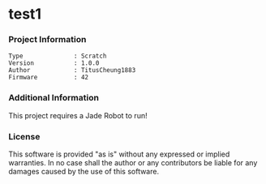 test1
================



### Project Information
```
Type              : Scratch
Version           : 1.0.0
Author            : TitusCheung1883
Firmware          : 42
```

### Additional Information
This project requires a Jade Robot to run!

### License
This software is provided "as is" without any expressed or implied warranties.  In no case shall the author or any contributors be liable for any damages caused by the use of this software.

